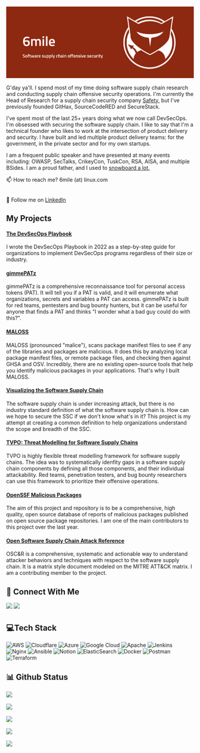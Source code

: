 ![6mile Profile](6mile-github-profile-banner.png)

G'day ya'll.  I spend most of my time doing software supply chain research and conducting supply chain offensive security operations. I'm currently the Head of Research for a supply chain security company [Safety](https://getsafety.com), but I've previously founded GitHax, SourceCodeRED and SecureStack.  

I've spent most of the last 25+ years doing what we now call DevSecOps. I'm obsessed with securing the software supply chain. I like to say that I'm a technical founder who likes to work at the intersection of product delivery and security. I have built and led multiple product delivery teams: for the government, in the private sector and for my own startups.

I am a frequent public speaker and have presented at many events including: OWASP, SecTalks, CrikeyCon, TuskCon, RSA, AISA, and multiple BSides.  I am a proud father, and I used to [snowboard a lot.](https://www.youtube.com/watch?v=dnHD_8f5O2k&list=PLap8pGxdE173KGgnzBJGxFIlVSjODg_mz)

📫 How to reach me? 6mile (at) linux.com</p>  
🏢 Follow me on [LinkedIn](https://www.linkedin.com/comm/mynetwork/discovery-see-all?usecase=PEOPLE_FOLLOWS&followMember=mccartypaul)

## My Projects

#### [The DevSecOps Playbook](https://github.com/6mile/DevSecOps-Playbook)

I wrote the DevSecOps Playbook in 2022 as a step-by-step guide for organizations to implement DevSecOps programs regardless of their size or industry.

#### [gimmePATz](https://github.com/6mile/gimmepatz)

gimmePATz is a comprehensive reconnaissance tool for personal access tokens (PAT).  It will tell you if a PAT is valid, and it will enumerate what organizations, secrets and variables a PAT can access.  gimmePATz is built for red teams, pentesters and bug bounty hunters, but it can be useful for anyone that finds a PAT and thinks "I wonder what a bad guy could do with this?".

#### [MALOSS](https://github.com/6mile/MALOSS)

MALOSS (pronounced "malice"), scans package manifest files to see if any of the libraries and packages are malicious. It does this by analyzing local package manifest files, or remote package files, and checking then against GHSA and OSV.  Incredibly, there are no existing open-source tools that help you identify malicious packages in your applications.  That's why I built MALOSS. 

#### [Visualizing the Software Supply Chain](https://github.com/SecureStackCo/visualizing-software-supply-chain)

The software supply chain is under increasing attack, but there is no industry standard definition of what the software supply chain is. How can we hope to secure the SSC if we don't know what's in it?  This project is my attempt at creating a common definition to help organizations understand the scope and breadth of the SSC.

#### [TVPO: Threat Modelling for Software Supply Chains](https://github.com/6mile/tvpo)

TVPO is highly flexible threat modelling framework for software supply chains.  The idea was to systematically idenfity gaps in a software supply chain components by defining all those components, and their individual attackability. Red teams, penetration testers, and bug bounty researchers can use this framework to prioritize their offensive operations. 

#### [OpenSSF Malicious Packages](https://github.com/ossf/malicious-packages)
The aim of this project and repository is to be a comprehensive, high quality, open source database of reports of malicious packages published on open source package repositories. I am one of the main contributors to this project over the last year.

#### [Open Software Supply Chain Attack Reference](https://pbom.dev)
OSC&R is a comprehensive, systematic and actionable way to understand attacker behaviors and techniques with respect to the software supply chain. It is a matrix style document modeled on the MITRE ATT&CK matrix.  I am a contributing member to the project.

## 👥 Connect With Me
<p>
<a href="https://linkedin.com/in/mccartypaul"><img src="https://img.shields.io/badge/linkedin-%230077B5.svg?style=for-the-badge&logo=linkedin&logoColor=white" style="margin-bottom: 4px;" height="30px" target="_blank"></a>
<a href="https://twitter.com/@eastsidemccarty"><img src="https://img.shields.io/badge/Twitter-%231DA1F2.svg?style=for-the-badge&logo=Twitter&logoColor=white" style="margin-bottom: 4px;" height="30px" target="_blank"></a>
</p>

## 💻Tech Stack
![AWS](https://img.shields.io/badge/AWS-%23FF9900.svg?style=for-the-badge&logo=amazon-aws&logoColor=white) ![Cloudflare](https://img.shields.io/badge/Cloudflare-F38020?style=for-the-badge&logo=Cloudflare&logoColor=white) ![Azure](https://img.shields.io/badge/azure-%230072C6.svg?style=for-the-badge&logo=azure-devops&logoColor=white) ![Google Cloud](https://img.shields.io/badge/Google%20Cloud-%234285F4.svg?style=for-the-badge&logo=google-cloud&logoColor=white) ![Apache](https://img.shields.io/badge/apache-%23D42029.svg?style=for-the-badge&logo=apache&logoColor=white) ![Jenkins](https://img.shields.io/badge/jenkins-%232C5263.svg?style=for-the-badge&logo=jenkins&logoColor=white) ![Nginx](https://img.shields.io/badge/nginx-%23009639.svg?style=for-the-badge&logo=nginx&logoColor=white) ![Ansible](https://img.shields.io/badge/ansible-%231A1918.svg?style=for-the-badge&logo=ansible&logoColor=white) ![Notion](https://img.shields.io/badge/Notion-%23000000.svg?style=for-the-badge&logo=notion&logoColor=white) ![ElasticSearch](https://img.shields.io/badge/-ElasticSearch-005571?style=for-the-badge&logo=elasticsearch) ![Docker](https://img.shields.io/badge/docker-%230db7ed.svg?style=for-the-badge&logo=docker&logoColor=white) ![Postman](https://img.shields.io/badge/Postman-FF6C37?style=for-the-badge&logo=postman&logoColor=white) ![Terraform](https://img.shields.io/badge/terraform-%235835CC.svg?style=for-the-badge&logo=terraform&logoColor=white)

## 📊 Github Status

<p><img src="https://github-readme-stats.vercel.app/api?username=6mile&show_icons=true"><p>

<p><img src="https://github-readme-stats.vercel.app/api/top-langs/?username=6mile&layout=compact"><p>

<p><img src="https://metrics.lecoq.io/6mile"><p>

<p><img src="https://github-readme-streak-stats.herokuapp.com/?user=6mile"><p>

<p><img src="https://visitcount.itsvg.in/api?id=6mile&label=Profile%20Views&color=12&icon=5&pretty=true"><p>
